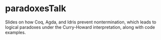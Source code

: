 # paradoxesTalk
Slides on how Coq, Agda, and Idris prevent nontermination, which leads to logical paradoxes under the Curry-Howard interpretation, along with code examples.
